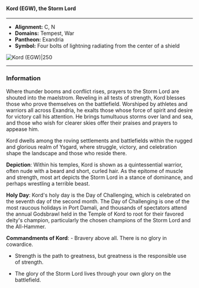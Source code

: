#### Kord (EGW), the Storm Lord
___

- **Alignment:** C, N
- **Domains:** Tempest, War
- **Pantheon:** Exandria
- **Symbol:** Four bolts of lightning radiating from the center of a shield

![Kord (EGW)|250](https://5etools-mirror-1.github.io/img/deities/EGW/Symbol%20of%20Kord.png)
___

### Information

Where thunder booms and conflict rises, prayers to the Storm Lord are shouted into the maelstrom. Reveling in all tests of strength, Kord blesses those who prove themselves on the battlefield. Worshiped by athletes and warriors all across Exandria, he exalts those whose force of spirit and desire for victory call his attention. He brings tumultuous storms over land and sea, and those who wish for clearer skies offer their praises and prayers to appease him.

Kord dwells among the roving settlements and battlefields within the rugged and glorious realm of Ysgard, where struggle, victory, and celebration shape the landscape and those who reside there.

**Depiction**: Within his temples, Kord is shown as a quintessential warrior, often nude with a beard and short, curled hair. As the epitome of muscle and strength, most art depicts the Storm Lord in a stance of dominance, and perhaps wrestling a terrible beast.

**Holy Day**: Kord's holy day is the Day of Challenging, which is celebrated on the seventh day of the second month. The Day of Challenging is one of the most raucous holidays in Port Damali, and thousands of spectators attend the annual Godsbrawl held in the Temple of Kord to root for their favored deity's champion, particularly the chosen champions of the Storm Lord and the All-Hammer.

**Commandments of Kord**: - Bravery above all. There is no glory in cowardice.

- Strength is the path to greatness, but greatness is the responsible use of strength.

- The glory of the Storm Lord lives through your own glory on the battlefield.